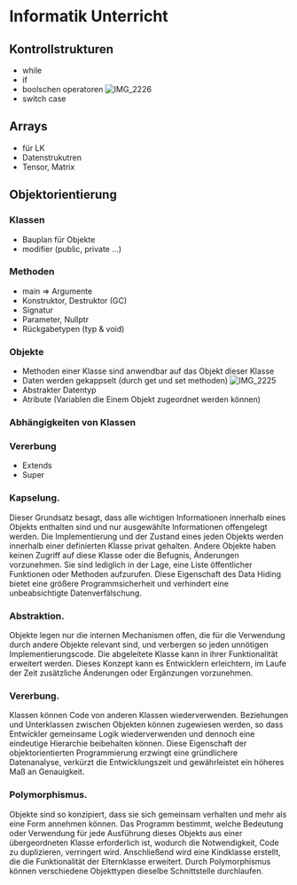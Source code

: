 # Informatik Unterricht
## Kontrollstrukturen
- while
- if
- boolschen operatoren
![IMG_2226](https://github.com/Juliorocktect/mika/assets/113830349/7beaba87-028b-4bd7-82af-74eced8f9f4a)
- switch case
## Arrays
- für LK
- Datenstrukutren
- Tensor, Matrix
## Objektorientierung 
### Klassen 
- Bauplan für Objekte
- modifier (public, private ...)
### Methoden
- main => Argumente
- Konstruktor, Destruktor (GC)
- Signatur 
- Parameter, Nullptr
- Rückgabetypen (typ & void)
### Objekte
- Methoden einer Klasse sind anwendbar auf das Objekt dieser Klasse
- Daten werden gekappselt (durch get und set methoden)
![IMG_2225](https://github.com/Juliorocktect/mika/assets/113830349/263c3fa4-29ce-4524-bf98-e5e455c47584)
- Abstrakter Datentyp
- Atribute (Variablen die Einem Objekt zugeordnet werden können)
### Abhängigkeiten von Klassen
### Vererbung
- Extends
- Super
### Kapselung.
Dieser Grundsatz besagt, dass alle wichtigen Informationen innerhalb eines Objekts enthalten sind und nur ausgewählte Informationen offengelegt werden. Die Implementierung und der Zustand eines jeden Objekts werden innerhalb einer definierten Klasse privat gehalten. Andere Objekte haben keinen Zugriff auf diese Klasse oder die Befugnis, Änderungen vorzunehmen. Sie sind lediglich in der Lage, eine Liste öffentlicher Funktionen oder Methoden aufzurufen. Diese Eigenschaft des Data Hiding bietet eine größere Programmsicherheit und verhindert eine unbeabsichtigte Datenverfälschung.
### Abstraktion. 
Objekte legen nur die internen Mechanismen offen, die für die Verwendung durch andere Objekte relevant sind, und verbergen so jeden unnötigen Implementierungscode. Die abgeleitete Klasse kann in ihrer Funktionalität erweitert werden. Dieses Konzept kann es Entwicklern erleichtern, im Laufe der Zeit zusätzliche Änderungen oder Ergänzungen vorzunehmen.
### Vererbung. 
Klassen können Code von anderen Klassen wiederverwenden. Beziehungen und Unterklassen zwischen Objekten können zugewiesen werden, so dass Entwickler gemeinsame Logik wiederverwenden und dennoch eine eindeutige Hierarchie beibehalten können. Diese Eigenschaft der objektorientierten Programmierung erzwingt eine gründlichere Datenanalyse, verkürzt die Entwicklungszeit und gewährleistet ein höheres Maß an Genauigkeit.
### Polymorphismus. 
Objekte sind so konzipiert, dass sie sich gemeinsam verhalten und mehr als eine Form annehmen können. Das Programm bestimmt, welche Bedeutung oder Verwendung für jede Ausführung dieses Objekts aus einer übergeordneten Klasse erforderlich ist, wodurch die Notwendigkeit, Code zu duplizieren, verringert wird. Anschließend wird eine Kindklasse erstellt, die die Funktionalität der Elternklasse erweitert. Durch Polymorphismus können verschiedene Objekttypen dieselbe Schnittstelle durchlaufen.
